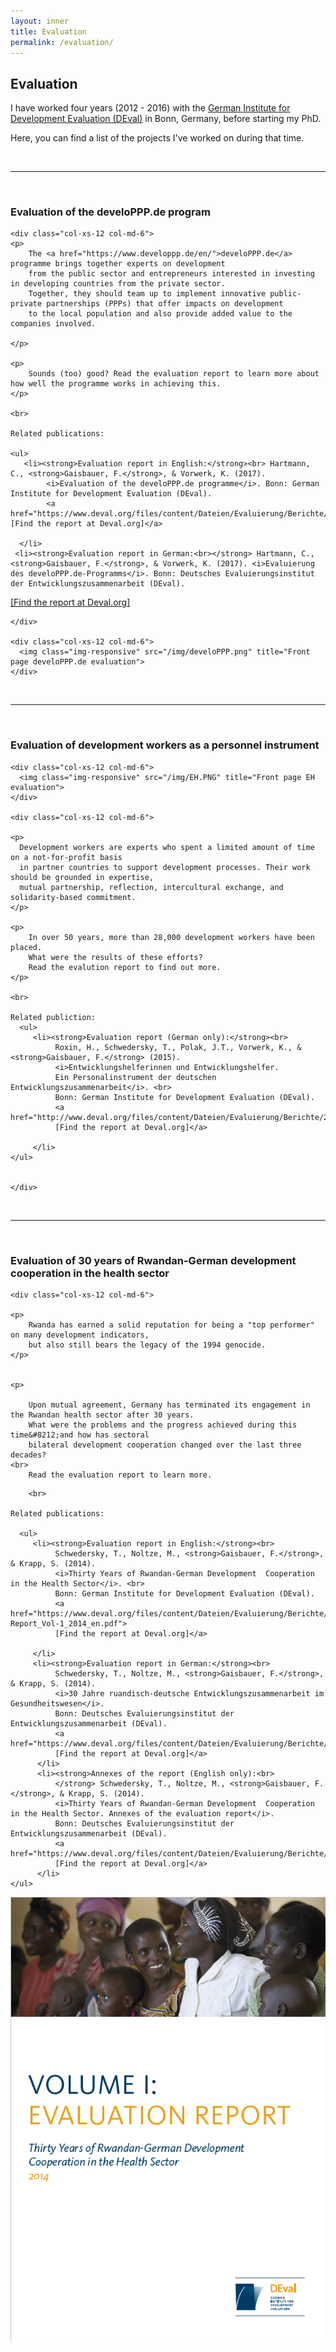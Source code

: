 ```yaml
---
layout: inner
title: Evaluation
permalink: /evaluation/
---
```



## Evaluation

I have worked four years (2012 - 2016) with the [German Institute for Development Evaluation (DEval)](https://www.deval.org/en/) in Bonn, Germany, before starting my PhD.

Here, you can find a list of the projects I've worked on during that time.

<br>
<hr>
<br>

### Evaluation of the develoPPP.de program

<div class="content-wrap">

  <div class="row">

    <div class="col-xs-12 col-md-6">
    <p>
        The <a href="https://www.developpp.de/en/">develoPPP.de</a> programme brings together experts on development 
        from the public sector and entrepreneurs interested in investing in developing countries from the private sector. 
        Together, they should team up to implement innovative public-private partnerships (PPPs) that offer impacts on development 
        to the local population and also provide added value to the companies involved. 
        
    </p>
        
    <p>
        Sounds (too) good? Read the evaluation report to learn more about how well the programme works in achieving this.
    </p>
    
    <br>

    Related publications: 
    
    <ul>
       <li><strong>Evaluation report in English:</strong><br> Hartmann, C., <strong>Gaisbauer, F.</strong>, & Vorwerk, K. (2017). 
            <i>Evaluation of the develoPPP.de programme</i>. Bonn: German Institute for Development Evaluation (DEval). 
            <a href="https://www.deval.org/files/content/Dateien/Evaluierung/Berichte/DEval_develoPPP_Bericht_EN_web_final.pdf">[Find the report at Deval.org]</a>

      </li>
     <li><strong>Evaluation report in German:<br></strong> Hartmann, C., <strong>Gaisbauer, F.</strong>, & Vorwerk, K. (2017). <i>Evaluierung des develoPPP.de-Programms</i>. Bonn: Deutsches Evaluierungsinstitut der Entwicklungszusammenarbeit (DEval).  
<a href="https://www.deval.org/files/content/Dateien/Evaluierung/Berichte/DEval_develoPPP_Bericht_DE_barrierefrei.pdf">[Find the report at Deval.org]</a>
</li>
    </ul>


    
    
    </div>

    <div class="col-xs-12 col-md-6">
      <img class="img-responsive" src="/img/develoPPP.png" title="Front page develoPPP.de evaluation">
    </div>

  </div>

</div>


<br>
<hr>
<br>


### Evaluation of development workers as a personnel instrument

<div class="content-wrap">

  <div class="row">

    <div class="col-xs-12 col-md-6">
      <img class="img-responsive" src="/img/EH.PNG" title="Front page EH evaluation">
    </div>

    <div class="col-xs-12 col-md-6">
    
    <p>
      Development workers are experts who spent a limited amount of time on a not-for-profit basis 
      in partner countries to support development processes. Their work should be grounded in expertise, 
      mutual partnership, reflection, intercultural exchange, and solidarity-based commitment.
    </p>
    
    <p>
        In over 50 years, more than 28,000 development workers have been placed. 
        What were the results of these efforts? 
        Read the evalution report to find out more.
    </p>
    
    <br>
    
    Related publiction:        
      <ul>
         <li><strong>Evaluation report (German only):</strong><br> 
              Roxin, H., Schwedersky, T., Polak, J.T., Vorwerk, K., & <strong>Gaisbauer, F.</strong> (2015). 
              <i>Entwicklungshelferinnen und Entwicklungshelfer. 
              Ein Personalinstrument der deutschen Entwicklungszusammenarbeit</i>. <br>
              Bonn: German Institute for Development Evaluation (DEval). 
              <a href="http://www.deval.org/files/content/Dateien/Evaluierung/Berichte/2015_DEval_Evaluierung%20EntwicklungshelferInnen.pdf">
              [Find the report at Deval.org]</a>

         </li>
    </ul>
    
    
    </div>

  </div>

</div>

<br>
<hr>
<br>

### Evaluation of 30 years of Rwandan-German development cooperation in the health sector


<div class="content-wrap">

  <div class="row">

    <div class="col-xs-12 col-md-6">
    
    <p>
        Rwanda has earned a solid reputation for being a "top performer" on many development indicators, 
        but also still bears the legacy of the 1994 genocide.
    </p>
        

    <p>
        
        Upon mutual agreement, Germany has terminated its engagement in the Rwandan health sector after 30 years. 
        What were the problems and the progress achieved during this time&#8212;and how has sectoral 
        bilateral development cooperation changed over the last three decades?
    <br>
        Read the evaluation report to learn more.
   </p>
    
        <br>

    Related publications: 
        
      <ul>
         <li><strong>Evaluation report in English:</strong><br> 
              Schwedersky, T., Noltze, M., <strong>Gaisbauer, F.</strong>, & Krapp, S. (2014). 
              <i>Thirty Years of Rwandan-German Development  Cooperation in the Health Sector</i>. <br>
              Bonn: German Institute for Development Evaluation (DEval). 
              <a href="https://www.deval.org/files/content/Dateien/Evaluierung/Berichte/Rwanda-Report_Vol-1_2014_en.pdf">
              [Find the report at Deval.org]</a>

         </li>
         <li><strong>Evaluation report in German:</strong><br> 
              Schwedersky, T., Noltze, M., <strong>Gaisbauer, F.</strong>, & Krapp, S. (2014). 
              <i>30 Jahre ruandisch-deutsche Entwicklungszusammenarbeit im Gesundheitswesen</i>. 
              Bonn: Deutsches Evaluierungsinstitut der Entwicklungszusammenarbeit (DEval).  
              <a href="https://www.deval.org/files/content/Dateien/Evaluierung/Berichte/Ruanda_Evaluierungsbericht_2014_de.pdf">
              [Find the report at Deval.org]</a>
          </li>
          <li><strong>Annexes of the report (English only):<br>
              </strong> Schwedersky, T., Noltze, M., <strong>Gaisbauer, F.</strong>, & Krapp, S. (2014). 
              <i>Thirty Years of Rwandan-German Development  Cooperation in the Health Sector. Annexes of the evaluation report</i>. 
              Bonn: Deutsches Evaluierungsinstitut der Entwicklungszusammenarbeit (DEval).  
              <a href="https://www.deval.org/files/content/Dateien/Evaluierung/Berichte/Ruanda_Evaluierungsbericht_2014_de.pdf">
              [Find the report at Deval.org]</a>
          </li>
    </ul>
        
        
        
  </div>

  <div class="col-xs-12 col-md-6">
      <img class="img-responsive" src="/img/rwanda.PNG" title="Front page Rwanda report">
  </div>

  </div>

</div>




